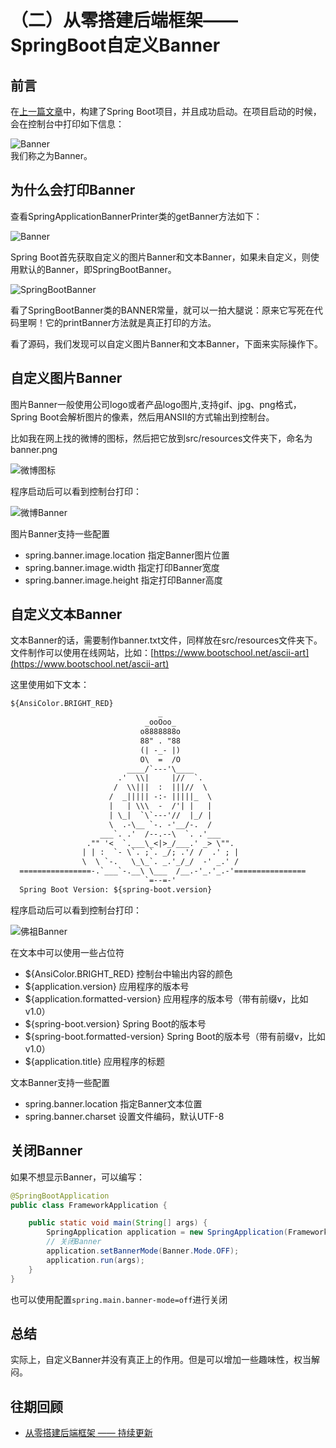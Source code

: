 # （二）从零搭建后端框架——SpringBoot自定义Banner

## 前言
在[上一篇文章](https://juejin.im/post/5ebe51d3f265da7bae2fae7b)中，构建了Spring Boot项目，并且成功启动。在项目启动的时候，会在控制台中打印如下信息：
<div align="left">
    <img src="https://user-gold-cdn.xitu.io/2020/5/16/1721b7d413609821?w=367&h=169&f=png&s=4855" alt="Banner"/>
</div>
我们称之为Banner。

## 为什么会打印Banner
查看SpringApplicationBannerPrinter类的getBanner方法如下：
<div align="left">
    <img src="https://user-gold-cdn.xitu.io/2020/5/16/1721b81361886197?w=483&h=262&f=png&s=20569" alt="Banner"/>
</div>

Spring Boot首先获取自定义的图片Banner和文本Banner，如果未自定义，则使用默认的Banner，即SpringBootBanner。

<div align="left">
    <img src="https://user-gold-cdn.xitu.io/2020/5/16/1721b825a768bab9?w=921&h=313&f=png&s=26911" alt="SpringBootBanner"/>
</div>

看了SpringBootBanner类的BANNER常量，就可以一拍大腿说：原来它写死在代码里啊！它的printBanner方法就是真正打印的方法。

看了源码，我们发现可以自定义图片Banner和文本Banner，下面来实际操作下。

## 自定义图片Banner

图片Banner一般使用公司logo或者产品logo图片,支持gif、jpg、png格式，Spring Boot会解析图片的像素，然后用ANSII的方式输出到控制台。

比如我在网上找的微博的图标，然后把它放到src/resources文件夹下，命名为banner.png

<div align="left">
    <img src="https://user-gold-cdn.xitu.io/2020/5/16/1721bf8b937c9ba1?w=231&h=177&f=png&s=55045" alt="微博图标"/>
</div>

程序启动后可以看到控制台打印：

<div align="left">
    <img src="https://user-gold-cdn.xitu.io/2020/5/16/1721bf9cb1477190?w=390&h=344&f=png&s=10898" alt="微博Banner"/>
</div>

图片Banner支持一些配置
* spring.banner.image.location 指定Banner图片位置
* spring.banner.image.width 指定打印Banner宽度
* spring.banner.image.height 指定打印Banner高度

## 自定义文本Banner

文本Banner的话，需要制作banner.txt文件，同样放在src/resources文件夹下。文件制作可以使用在线网站，比如：[https://www.bootschool.net/ascii-art](https://www.bootschool.net/ascii-art)

这里使用如下文本：
```txt
${AnsiColor.BRIGHT_RED}
                                 _
                              _ooOoo_                               
                             o8888888o                              
                             88" . "88                              
                             (| -_- |)                              
                             O\  =  /O                              
                          ____/`---'\____                           
                        .'  \\|     |//  `.                         
                       /  \\|||  :  |||//  \                        
                      /  _||||| -:- |||||_  \                       
                      |   | \\\  -  /'| |   |                       
                      | \_|  `\`---'//  |_/ |                       
                      \  .-\__ `-. -'__/-.  /                       
                    ___`. .'  /--.--\  `. .'___                     
                 ."" '<  `.___\_<|>_/___.' _> \"".                  
                | | :  `- \`. ;`. _/; .'/ /  .' ; |    
                \  \ `-.   \_\_`. _.'_/_/  -' _.' /                 
  ================-.`___`-.__\ \___  /__.-'_.'_.-'================  
                              `=--=-'
  Spring Boot Version: ${spring-boot.version}

```

程序启动后可以看到控制台打印：

<div align="left">
    <img src="https://user-gold-cdn.xitu.io/2020/5/16/1721c1e9a52cfed4?w=551&h=423&f=png&s=11305" alt="佛祖Banner"/>
</div>

在文本中可以使用一些占位符
* ${AnsiColor.BRIGHT_RED} 控制台中输出内容的颜色
* ${application.version} 应用程序的版本号
* ${application.formatted-version} 应用程序的版本号（带有前缀v，比如v1.0）
* ${spring-boot.version} Spring Boot的版本号
* ${spring-boot.formatted-version} Spring Boot的版本号（带有前缀v，比如v1.0）
* ${application.title} 应用程序的标题

文本Banner支持一些配置
* spring.banner.location 指定Banner文本位置
* spring.banner.charset 设置文件编码，默认UTF-8

## 关闭Banner

如果不想显示Banner，可以编写：
```java
@SpringBootApplication
public class FrameworkApplication {

    public static void main(String[] args) {
        SpringApplication application = new SpringApplication(FrameworkApplication.class);
        // 关闭Banner
        application.setBannerMode(Banner.Mode.OFF);
        application.run(args);
    }
}
```

也可以使用配置`spring.main.banner-mode=off`进行关闭

## 总结

实际上，自定义Banner并没有真正上的作用。但是可以增加一些趣味性，权当解闷。

## 往期回顾
* [从零搭建后端框架 —— 持续更新](https://juejin.im/post/5ecba061f265da76ee1f4635)